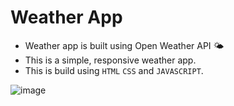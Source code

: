 # Weather App
- Weather app is built using Open Weather API 🌤
- This is a simple, responsive weather app.
- This is build using ```HTML``` ```CSS``` and ```JAVASCRIPT```.


![image](https://user-images.githubusercontent.com/90456532/229512844-ff36fdb4-5012-412e-a0c3-b57832d003c0.png)
